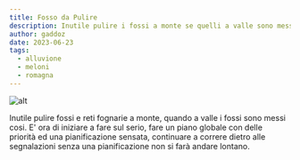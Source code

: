 ```yaml
---
title: Fosso da Pulire
description: Inutile pulire i fossi a monte se quelli a valle sono messi cosi.
author: gaddoz
date: 2023-06-23
tags:
  - alluvione
  - meloni
  - romagna
---
```


![alt](/static/img/2023-06-23-fosso-da-pulire.jpg "fosso-da-pulire")

Inutile pulire fossi e reti fognarie a monte, quando a valle i fossi sono messi cosi. E' ora di iniziare a fare sul serio, fare un piano globale con delle priorità ed una pianificazione sensata, continuare a correre dietro alle segnalazioni senza una pianificazione non si farà andare lontano.
